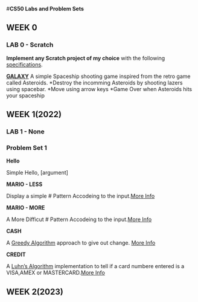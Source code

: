 #**CS50 Labs and Problem Sets**

## WEEK 0

### LAB 0 - Scratch

**Implement any Scratch project of my choice** with the following [specifications](https://cs50.harvard.edu/x/2023/psets/0/scratch/).

**[GALAXY](https://scratch.mit.edu/projects/546417049/)**
A simple Spaceship shooting game inspired from the retro game called Asteroids.
*Destroy the incomming Asteroids by shooting lazers using spacebar.
*Move using arrow keys
*Game Over when Asteroids hits your spaceship

## WEEK 1(2022)

### LAB 1 - None

### Problem Set 1

**Hello**

Simple Hello, \[argument\]

**MARIO - LESS**

Display a simple # Pattern Accodeing to the input.[More Info](https://cs50.harvard.edu/x/2022/psets/1/mario/less/#world-1-1)

**MARIO - MORE**

A More Difficut # Pattern Accodeing to the input.[More Info](https://cs50.harvard.edu/x/2022/psets/1/mario/more/#world-1-1)

**CASH**

A [Greedy Algorithm](https://cs50.harvard.edu/x/2022/psets/1/cash/#greedy-algorithms) approach to give out change.
[More Info](https://cs50.harvard.edu/x/2022/psets/1/cash/#implementation-details)

**CREDIT**

A [Luhn’s Algorithm](https://cs50.harvard.edu/x/2022/psets/1/credit/#luhns-algorithm) implementation to tell if a card numbere entered is a VISA,AMEX or MASTERCARD.[More Info](https://cs50.harvard.edu/x/2022/psets/1/credit/#implementation-details)

## WEEK 2(2023)
